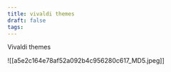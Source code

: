 ```yaml
---
title: vivaldi themes
draft: false
tags:
---
```

Vivaldi themes

![[a5e2c164e78af52a092b4c956280c617_MD5.jpeg]]